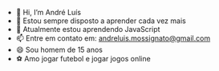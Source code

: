 - 👋 Hi, I’m André Luís
- 👀 Estou sempre disposto a aprender cada vez mais
- 🌱 Atualmente estou aprendendo JavaScript
- 📫 Entre em contato em: andreluis.mossignato@gmail.com
- 😄 Sou homem de 15 anos
- ⚽ Amo jogar futebol e jogar jogos online

<!---
andreluistavaresmossignato/andreluistavaresmossignato is a ✨ special ✨ repository because its `README.md` (this file) appears on your GitHub profile.
You can click the Preview link to take a look at your changes.
--->
